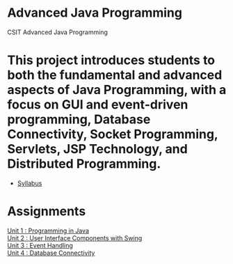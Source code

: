 # Advanced Java Programming
CSIT Advanced Java Programming

# This project introduces students to both the fundamental and advanced aspects of Java Programming, with a focus on GUI and event-driven programming, Database Connectivity, Socket Programming, Servlets, JSP Technology, and Distributed Programming.


* [Syllabus](https://github.com/pdsdahal/CSIT_Advanced_Java_Programming/blob/main/Advanced%20Java%20Material/Syllabus/AdvancedJavaProgrammingSyllabus.pdf)

# Assignments
[Unit 1 : Programming in Java](https://github.com/pdsdahal/CSIT_Advanced_Java_Programming/blob/main/Advanced%20Java%20Material/Assignments/Assignment-1.pdf)<br>
[Unit 2 : User Interface Components with Swing](https://github.com/pdsdahal/CSIT_Advanced_Java_Programming/blob/main/Advanced%20Java%20Material/Assignments/Assignment-2.pdf)<br>
[Unit 3 : Event Handling](https://github.com/pdsdahal/CSIT_Advanced_Java_Programming/blob/main/Advanced%20Java%20Material/Assignments/Assignment-3.pdf)<br>
[Unit 4 : Database Connectivity](https://github.com/pdsdahal/CSIT_Advanced_Java_Programming/blob/main/Advanced%20Java%20Material/Assignments/Assignment-4.pdf)<br>